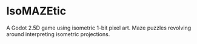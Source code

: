 # IsoMAZEtic
A Godot 2.5D game using isometric 1-bit pixel art. Maze puzzles revolving around interpreting isometric projections.
